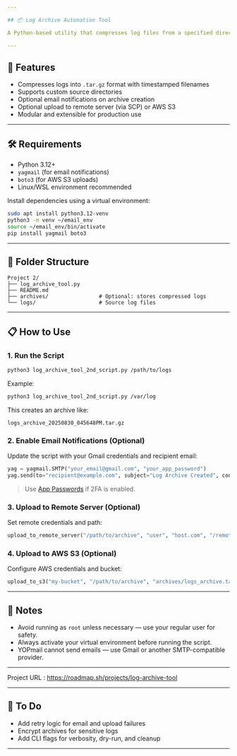 ```yaml
---

## 📦 Log Archive Automation Tool 

A Python-based utility that compresses log files from a specified directory, timestamps the archive, and optionally sends email notifications or uploads the archive to a remote server or cloud storage.

---
```


## 🚀 Features

- Compresses logs into `.tar.gz` format with timestamped filenames  
- Supports custom source directories  
- Optional email notifications on archive creation  
- Optional upload to remote server (via SCP) or AWS S3  
- Modular and extensible for production use

---

## 🛠️ Requirements

- Python 3.12+
- `yagmail` (for email notifications)
- `boto3` (for AWS S3 uploads)
- Linux/WSL environment recommended

Install dependencies using a virtual environment:

```bash
sudo apt install python3.12-venv
python3 -m venv ~/email_env
source ~/email_env/bin/activate
pip install yagmail boto3
```

---

## 📂 Folder Structure

```
Project 2/
├── log_archive_tool.py
├── README.md
├── archives/                # Optional: stores compressed logs
└── logs/                    # Source log files
```

---

## 📋 How to Use

### 1. **Run the Script**

```bash
python3 log_archive_tool_2nd_script.py /path/to/logs
```

Example:

```bash
python3 log_archive_tool_2nd_script.py /var/log
```

This creates an archive like:

```
logs_archive_20250830_045648PM.tar.gz
```

### 2. **Enable Email Notifications (Optional)**

Update the script with your Gmail credentials and recipient email:

```python
yag = yagmail.SMTP("your_email@gmail.com", "your_app_password")
yag.send(to="recipient@example.com", subject="Log Archive Created", contents="Your archive is ready.")
```

> Use [App Passwords](https://myaccount.google.com/apppasswords) if 2FA is enabled.

### 3. **Upload to Remote Server (Optional)**

Set remote credentials and path:

```python
upload_to_remote_server("/path/to/archive", "user", "host.com", "/remote/path/")
```

### 4. **Upload to AWS S3 (Optional)**

Configure AWS credentials and bucket:

```python
upload_to_s3("my-bucket", "/path/to/archive", "archives/logs_archive.tar.gz")
```

---

## 🧠 Notes

- Avoid running as `root` unless necessary — use your regular user for safety.
- Always activate your virtual environment before running the script.
- YOPmail cannot send emails — use Gmail or another SMTP-compatible provider.

---

Project URL : https://roadmap.sh/projects/log-archive-tool

---

## 📌 To Do

- Add retry logic for email and upload failures  
- Encrypt archives for sensitive logs  
- Add CLI flags for verbosity, dry-run, and cleanup

---
